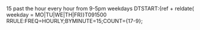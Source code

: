 15 past the hour every hour from 9-5pm weekdays
DTSTART:{ref + reldate( weekday = MO|TU|WE|TH|FR)}T091500
RRULE:FREQ=HOURLY;BYMINUTE=15;COUNT={17-9};